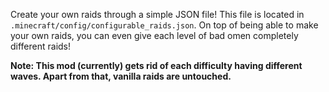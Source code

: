 Create your own raids through a simple JSON file! This file is located in ``.minecraft/config/configurable_raids.json``. On top of being able to make your own raids, you can even give each level of bad omen completely different raids!

**Note: This mod (currently) gets rid of each difficulty having different waves. Apart from that, vanilla raids are untouched.**
